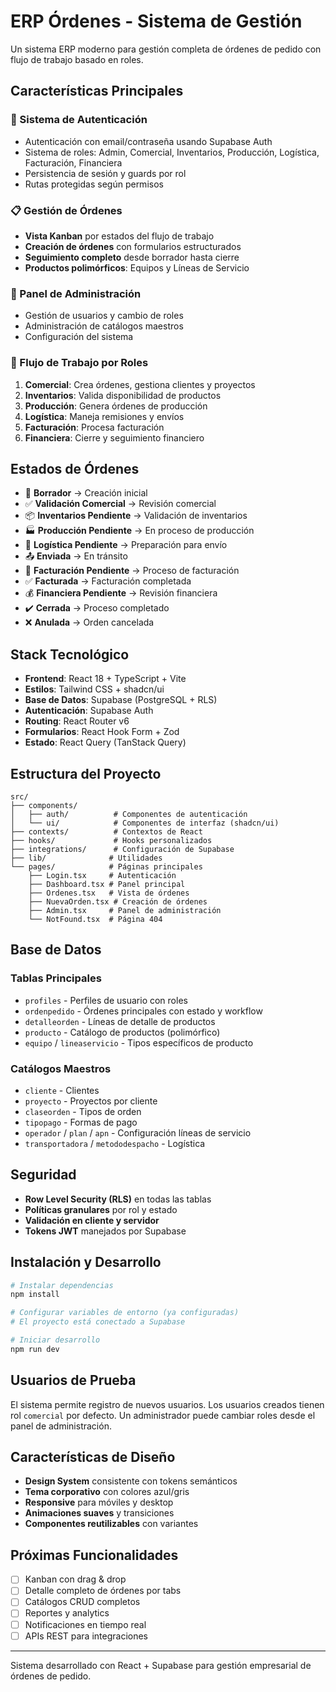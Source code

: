 # ERP Órdenes - Sistema de Gestión

Un sistema ERP moderno para gestión completa de órdenes de pedido con flujo de trabajo basado en roles.

## Características Principales

### 🔐 Sistema de Autenticación
- Autenticación con email/contraseña usando Supabase Auth
- Sistema de roles: Admin, Comercial, Inventarios, Producción, Logística, Facturación, Financiera
- Persistencia de sesión y guards por rol
- Rutas protegidas según permisos

### 📋 Gestión de Órdenes
- **Vista Kanban** por estados del flujo de trabajo
- **Creación de órdenes** con formularios estructurados
- **Seguimiento completo** desde borrador hasta cierre
- **Productos polimórficos**: Equipos y Líneas de Servicio

### 👥 Panel de Administración
- Gestión de usuarios y cambio de roles
- Administración de catálogos maestros
- Configuración del sistema

### 🎯 Flujo de Trabajo por Roles
1. **Comercial**: Crea órdenes, gestiona clientes y proyectos
2. **Inventarios**: Valida disponibilidad de productos
3. **Producción**: Genera órdenes de producción
4. **Logística**: Maneja remisiones y envíos
5. **Facturación**: Procesa facturación
6. **Financiera**: Cierre y seguimiento financiero

## Estados de Órdenes

- 📝 **Borrador** → Creación inicial
- ✅ **Validación Comercial** → Revisión comercial
- 📦 **Inventarios Pendiente** → Validación de inventarios
- 🏭 **Producción Pendiente** → En proceso de producción
- 🚚 **Logística Pendiente** → Preparación para envío
- 📤 **Enviada** → En tránsito
- 🧾 **Facturación Pendiente** → Proceso de facturación
- ✅ **Facturada** → Facturación completada
- 💰 **Financiera Pendiente** → Revisión financiera
- ✔️ **Cerrada** → Proceso completado
- ❌ **Anulada** → Orden cancelada

## Stack Tecnológico

- **Frontend**: React 18 + TypeScript + Vite
- **Estilos**: Tailwind CSS + shadcn/ui
- **Base de Datos**: Supabase (PostgreSQL + RLS)
- **Autenticación**: Supabase Auth
- **Routing**: React Router v6
- **Formularios**: React Hook Form + Zod
- **Estado**: React Query (TanStack Query)

## Estructura del Proyecto

```
src/
├── components/
│   ├── auth/          # Componentes de autenticación
│   └── ui/            # Componentes de interfaz (shadcn/ui)
├── contexts/          # Contextos de React
├── hooks/             # Hooks personalizados
├── integrations/      # Configuración de Supabase
├── lib/              # Utilidades
└── pages/            # Páginas principales
    ├── Login.tsx     # Autenticación
    ├── Dashboard.tsx # Panel principal
    ├── Ordenes.tsx   # Vista de órdenes
    ├── NuevaOrden.tsx # Creación de órdenes
    ├── Admin.tsx     # Panel de administración
    └── NotFound.tsx  # Página 404
```

## Base de Datos

### Tablas Principales
- `profiles` - Perfiles de usuario con roles
- `ordenpedido` - Órdenes principales con estado y workflow
- `detalleorden` - Líneas de detalle de productos
- `producto` - Catálogo de productos (polimórfico)
- `equipo` / `lineaservicio` - Tipos específicos de producto

### Catálogos Maestros
- `cliente` - Clientes
- `proyecto` - Proyectos por cliente
- `claseorden` - Tipos de orden
- `tipopago` - Formas de pago
- `operador` / `plan` / `apn` - Configuración líneas de servicio
- `transportadora` / `metododespacho` - Logística

## Seguridad

- **Row Level Security (RLS)** en todas las tablas
- **Políticas granulares** por rol y estado
- **Validación en cliente y servidor**
- **Tokens JWT** manejados por Supabase

## Instalación y Desarrollo

```bash
# Instalar dependencias
npm install

# Configurar variables de entorno (ya configuradas)
# El proyecto está conectado a Supabase

# Iniciar desarrollo
npm run dev
```

## Usuarios de Prueba

El sistema permite registro de nuevos usuarios. Los usuarios creados tienen rol `comercial` por defecto. Un administrador puede cambiar roles desde el panel de administración.

## Características de Diseño

- **Design System** consistente con tokens semánticos
- **Tema corporativo** con colores azul/gris
- **Responsive** para móviles y desktop
- **Animaciones suaves** y transiciones
- **Componentes reutilizables** con variantes

## Próximas Funcionalidades

- [ ] Kanban con drag & drop
- [ ] Detalle completo de órdenes por tabs
- [ ] Catálogos CRUD completos
- [ ] Reportes y analytics
- [ ] Notificaciones en tiempo real
- [ ] APIs REST para integraciones

---

Sistema desarrollado con React + Supabase para gestión empresarial de órdenes de pedido.